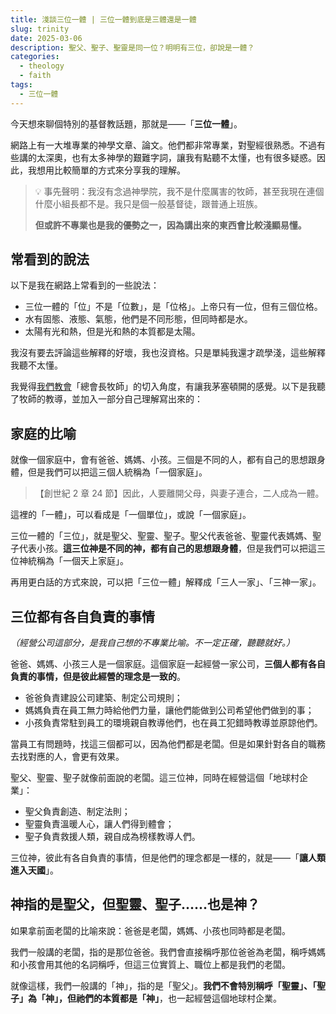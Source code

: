 ```yaml
---
title: 淺談三位一體 | 三位一體到底是三體還是一體
slug: trinity
date: 2025-03-06
description: 聖父、聖子、聖靈是同一位？明明有三位，卻說是一體？
categories:
  - theology
  - faith
tags:
  - 三位一體
---
```


今天想來聊個特別的基督教話題，那就是——「**三位一體**」。

網路上有一大堆專業的神學文章、論文。他們都非常專業，對聖經很熟悉。不過有些講的太深奧，也有太多神學的艱難字詞，讓我有點聽不太懂，也有很多疑惑。因此，我想用比較簡單的方式來分享我的理解。

> 💡 事先聲明：我沒有念過神學院，我不是什麼厲害的牧師，甚至我現在連個什麼小組長都不是。我只是個一般基督徒，跟普通上班族。
>
> **但或許不專業也是我的優勢之一，因為講出來的東西會比較淺顯易懂。**

## 常看到的說法

以下是我在網路上常看到的一些說法：

- 三位一體的「位」不是「位數」，是「位格」。上帝只有一位，但有三個位格。
- 水有固態、液態、氣態，他們是不同形態，但同時都是水。
- 太陽有光和熱，但是光和熱的本質都是太陽。

我沒有要去評論這些解釋的好壞，我也沒資格。只是單純我還才疏學淺，這些解釋我聽不太懂。

我覺得[我們教會](https://cgm.org.tw/)「總會長牧師」的切入角度，有讓我茅塞頓開的感覺。以下是我聽了牧師的教導，並加入一部分自己理解寫出來的：

## 家庭的比喻

就像一個家庭中，會有爸爸、媽媽、小孩。三個是不同的人，都有自己的思想跟身體，但是我們可以把這三個人統稱為「一個家庭」。

> 【創世紀 2 章 24 節】因此，人要離開父母，與妻子連合，二人成為一體。

這裡的「一體」，可以看成是「一個單位」，或說「一個家庭」。

三位一體的「三位」，就是聖父、聖靈、聖子。聖父代表爸爸、聖靈代表媽媽、聖子代表小孩。**這三位神是不同的神，都有自己的思想跟身體**，但是我們可以把這三位神統稱為「一個天上家庭」。

再用更白話的方式來說，可以把「三位一體」解釋成「三人一家」、「三神一家」。

## 三位都有各自負責的事情

_（經營公司這部分，是我自己想的不專業比喻。不一定正確，聽聽就好。）_

爸爸、媽媽、小孩三人是一個家庭。這個家庭一起經營一家公司，**三個人都有各自負責的事情，但是彼此經營的理念是一致的**。

- 爸爸負責建設公司建築、制定公司規則；
- 媽媽負責在員工無力時給他們力量，讓他們能做到公司希望他們做到的事；
- 小孩負責常駐到員工的環境親自教導他們，也在員工犯錯時教導並原諒他們。

當員工有問題時，找這三個都可以，因為他們都是老闆。但是如果針對各自的職務去找對應的人，會更有效果。

聖父、聖靈、聖子就像前面說的老闆。這三位神，同時在經營這個「地球村企業」：

- 聖父負責創造、制定法則；
- 聖靈負責溫暖人心，讓人們得到體會；
- 聖子負責救援人類，親自成為榜樣教導人們。

三位神，彼此有各自負責的事情，但是他們的理念都是一樣的，就是——「**讓人類進入天國**」。

## 神指的是聖父，但聖靈、聖子......也是神？

如果拿前面老闆的比喻來說：爸爸是老闆，媽媽、小孩也同時都是老闆。

我們一般講的老闆，指的是那位爸爸。我們會直接稱呼那位爸爸為老闆，稱呼媽媽和小孩會用其他的名詞稱呼，但這三位實質上、職位上都是我們的老闆。

就像這樣，我們一般講的「神」，指的是「聖父」。**我們不會特別稱呼「聖靈」、「聖子」為「神」，但祂們的本質都是「神」**，也一起經營這個地球村企業。
